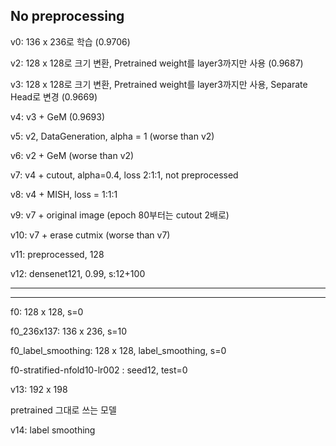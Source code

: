 ## No preprocessing

v0: 136 x 236로 학습 (0.9706)

v2: 128 x 128로 크기 변환, Pretrained weight를 layer3까지만 사용 (0.9687)

v3: 128 x 128로 크기 변환, Pretrained weight를 layer3까지만 사용, Separate Head로 변경 (0.9669)

v4: v3 + GeM (0.9693)

v5: v2, DataGeneration, alpha = 1 (worse than v2)

v6: v2 + GeM (worse than v2)

v7: v4 + cutout, alpha=0.4, loss 2:1:1, not preprocessed

v8: v4 + MISH, loss = 1:1:1

v9: v7 + original image (epoch 80부터는 cutout 2배로)

v10: v7 + erase cutmix (worse than v7)

v11: preprocessed, 128

v12: densenet121, 0.99, s:12+100

-----------------

-----------------

f0: 128 x 128, s=0

f0_236x137: 136 x 236, s=10

f0_label_smoothing: 128 x 128, label_smoothing, s=0

f0-stratified-nfold10-lr002 :  seed12, test=0

v13: 192 x 198

pretrained 그대로 쓰는 모델

v14: label smoothing 


<!---

## No Preprocessing



#> 경로: military_yolact/yolact_plate/yolact_pngFile_plate.py

#> 기능 및 변경사항: 식판, 손, 숫가락, 젓가락만을 분할(segmentation)합니다.

#> 사용법: calcVolume_m_yolact.py를 위해 평소에는 comment 처리합니다.

#* Input : trained_model_path, path

#* Output: 식판, 손, 숫가락, 젓가락 모델의 예측 결과가 사진으로 나타납니다.

-->
